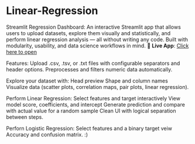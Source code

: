 # Linear-Regression
Streamlit Regression Dashboard:
An interactive Streamlit app that allows users to upload datasets, explore them visually and
statistically, and perform linear regression analysis — all without writing any code.
Built with modularity, usability, and data science workflows in mind.
🚀 **Live App**: [Click here to open]([https://linear-regressiongit-ktbzbbc5vsymeansjrtvy6.streamlit.app/](https://linear-regression-zwaz7u6zfpvt7hv3exuhxw.streamlit.app/))


Features:
Upload .csv, .tsv, or .txt files with configurable separators and header options.
Preprocesses and filters numeric data automatically.

Explore your dataset with:
Head preview
Shape and column names
Visualize data (scatter plots, correlation maps, pair plots, linear regression).

Perform Linear Regression:
Select features and target interactively
View model score, coefficients, and intercept
Generate prediction and compare with actual value for a random sample
Clean UI with logical separation between steps.

Perforn Logistic Regression:
Select features and a binary target
veiw Accuracy and confusion matrix.
:)


